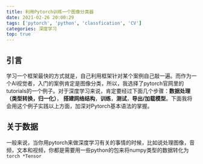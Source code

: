 ```yaml
---
title: 利用Pytorch训练一个图像分类器
date: 2021-02-26 20:00:29
tags: ['pytorch', 'python', 'classfication', 'CV']
categories: 深度学习
top: true
---
```


## 引言

学习一个框架最快的方式就是，自己利用框架针对某个案例自己敲一遍。而作为一个AI视觉者，入门的案例肯定是图像分类，所以，我选择了pytorch官网里的tutorials的一个例子。对于深度学习来说，肯定要经过下面几个步骤：**数据处理（类型转换，归一化）**， **搭建网络结构**，**训练**，**测试**，**导出/加载模型**。下面我将会用这个例子实践以上方面，加深对Pytorch基本语法的掌握。



 <!-- more -->

## 关于数据

一般来说，当你用pytorch来做深度学习有关的事情的时候，比如说处理图像，音频，文本和视频，你都是需要用一些python的包来将numpy类型的数据转化为`torch *Tensor`

